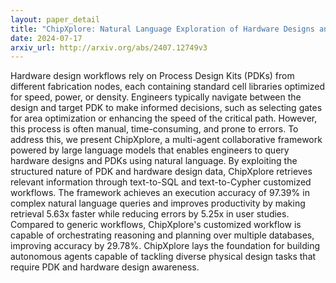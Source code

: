 ```yaml
---
layout: paper_detail
title: "ChipXplore: Natural Language Exploration of Hardware Designs and Libraries"
date: 2024-07-17
arxiv_url: http://arxiv.org/abs/2407.12749v3
---
```


Hardware design workflows rely on Process Design Kits (PDKs) from different fabrication nodes, each containing standard cell libraries optimized for speed, power, or density. Engineers typically navigate between the design and target PDK to make informed decisions, such as selecting gates for area optimization or enhancing the speed of the critical path. However, this process is often manual, time-consuming, and prone to errors. To address this, we present ChipXplore, a multi-agent collaborative framework powered by large language models that enables engineers to query hardware designs and PDKs using natural language. By exploiting the structured nature of PDK and hardware design data, ChipXplore retrieves relevant information through text-to-SQL and text-to-Cypher customized workflows. The framework achieves an execution accuracy of 97.39\% in complex natural language queries and improves productivity by making retrieval 5.63x faster while reducing errors by 5.25x in user studies. Compared to generic workflows, ChipXplore's customized workflow is capable of orchestrating reasoning and planning over multiple databases, improving accuracy by 29.78\%. ChipXplore lays the foundation for building autonomous agents capable of tackling diverse physical design tasks that require PDK and hardware design awareness.
